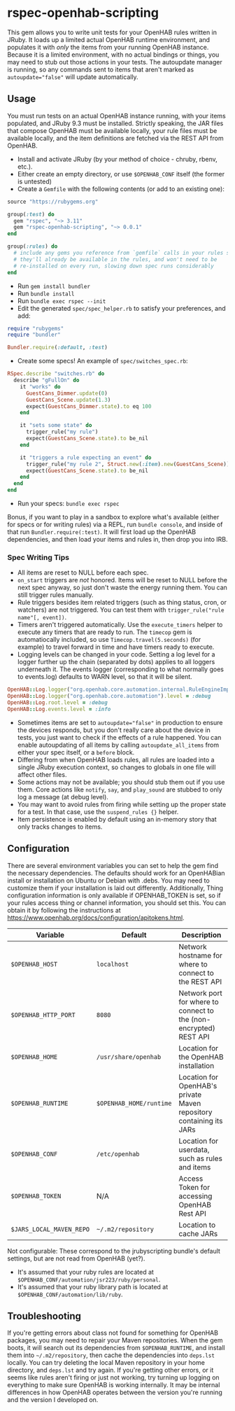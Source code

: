 # rspec-openhab-scripting

This gem allows you to write unit tests for your OpenHAB rules written in
JRuby. It loads up a limited actual OpenHAB runtime environment, and populates
it with _only_ the items from your running OpenHAB instance. Because it is
a limited environment, with no actual bindings or things, you may need to stub
out those actions in your tests. The autoupdate manager is running, so any
commands sent to items that aren't marked as `autoupdate="false"` will update
automatically.

## Usage

You must run tests on an actual OpenHAB instance running, with your items
populated, and JRuby 9.3 must be installed. Strictly speaking, the JAR files
that compose OpenHAB must be available locally, your rule files must be
available locally, and the item definitions are fetched via the REST API from
OpenHAB.

 * Install and activate JRuby (by your method of choice - chruby, rbenv, etc.).
 * Either create an empty directory, or use `$OPENHAB_CONF` itself (the former
   is untested)
 * Create a `Gemfile` with the following contents (or add to an existing one):
```ruby
source "https://rubygems.org"

group(:test) do
  gem "rspec", "~> 3.11"
  gem "rspec-openhab-scripting", "~> 0.0.1"
end

group(:rules) do
  # include any gems you reference from `gemfile` calls in your rules so that
  # they'll already be available in the rules, and won't need to be
  # re-installed on every run, slowing down spec runs considerably
end
```
 * Run `gem install bundler`
 * Run `bundle install`
 * Run `bundle exec rspec --init`
 * Edit the generated `spec/spec_helper.rb` to satisfy your preferences, and
 add:
```ruby
require "rubygems"
require "bundler"

Bundler.require(:default, :test)
```
 * Create some specs! An example of `spec/switches_spec.rb`:
```ruby
RSpec.describe "switches.rb" do
  describe "gFullOn" do
    it "works" do
      GuestCans_Dimmer.update(0)
      GuestCans_Scene.update(1.3)
      expect(GuestCans_Dimmer.state).to eq 100
    end

    it "sets some state" do
      trigger_rule("my rule")
      expect(GuestCans_Scene.state).to be_nil
    end

    it "triggers a rule expecting an event" do
      trigger_rule("my rule 2", Struct.new(:item).new(GuestCans_Scene))
      expect(GuestCans_Scene.state).to be_nil
    end
  end
end
```
 * Run your specs: `bundle exec rspec`

Bonus, if you want to play in a sandbox to explore what's available (either for
specs or for writing rules) via a REPL, run `bundle console`, and inside of that
run `Bundler.require(:test)`. It will first load up the OpenHAB dependencies,
and then load your items and rules in, then drop you into IRB.

### Spec Writing Tips

 * All items are reset to NULL before each spec.
 * `on_start` triggers are _not_ honored. Items will be reset to NULL before
   the next spec anyway, so just don't waste the energy running them. You
   can still trigger rules manually.
 * Rule triggers besides item related triggers (such as
   thing status, cron, or watchers) are not triggered. You can test them with
   `trigger_rule("rule name"[, event])`.
 * Timers aren't triggered automatically. Use the `execute_timers` helper to
   execute any timers that are ready to run. The `timecop` gem is
   automatiocally included, so use `Timecop.travel(5.seconds)` (for example)
   to travel forward in time and have timers ready to execute.
 * Logging levels can be changed in your code. Setting a log level for a logger
   further up the chain (separated by dots) applies to all loggers underneath
   it. The events logger (corresponding to what normally goes to events.log)
   defaults to WARN level, so that it will be silent.
```ruby
OpenHAB::Log.logger("org.openhab.core.automation.internal.RuleEngineImpl").level = :debug
OpenHAB::Log.logger("org.openhab.core.automation").level = :debug
OpenHAB::Log.root.level = :debug
OpenHAB::Log.events.level = :info
```
 * Sometimes items are set to `autoupdate="false"` in production to ensure the
   devices responds, but you don't really care about the device in tests, you
   just want to check if the effects of a rule happened. You can enable
   autoupdating of all items by calling `autoupdate_all_items` from either
   your spec itself, or a `before` block.
 * Differing from when OpenHAB loads rules, all rules are loaded into a single
   JRuby execution context, so changes to globals in one file will affect other
   files.
 * Some actions may not be available; you should stub them out if you use them.
   Core actions like `notify`, `say`, and `play_sound` are stubbed to only log
   a message (at debug level).
 * You may want to avoid rules from firing while setting up the proper state for
   a test. In that case, use the `suspend_rules {}` helper.
 * Item persistence is enabled by default using an in-memory story that only
   tracks changes to items.

## Configuration

There are several environment variables you can set to help the gem find the
necessary dependencies. The defaults should work for an OpenHABian install
or installation on Ubuntu or Debian with .debs. You may need to customize them
if your installation is laid out differently. Additionally, Thing configuration
information is only available if OPENHAB_TOKEN is set, so if your rules access
thing or channel information, you should set this. You can obtain it by
following the instructions at
https://www.openhab.org/docs/configuration/apitokens.html.

| Variable                 | Default                 | Description                                                         |
| ------------------------ | ----------------------- | ------------------------------------------------------------------- |
| `$OPENHAB_HOST`          | `localhost`             | Network hostname for where to connect to the REST API               |
| `$OPENHAB_HTTP_PORT`     | `8080`                  | Network port for where to connect to the (non-encrypted) REST API   |
| `$OPENHAB_HOME`          | `/usr/share/openhab`    | Location for the OpenHAB installation                               |
| `$OPENHAB_RUNTIME`       | `$OPENHAB_HOME/runtime` | Location for OpenHAB's private Maven repository containing its JARs |
| `$OPENHAB_CONF`          | `/etc/openhab`          | Location for userdata, such as rules and items                      |
| `$OPENHAB_TOKEN`         | N/A                     | Access Token for accessing OpenHAB Rest API                         |
| `$JARS_LOCAL_MAVEN_REPO` | `~/.m2/repository`      | Location to cache JARs                                              |

Not configurable:
 These correspond to the jrubyscripting bundle's default settings, but are not read from OpenHAB (yet?).
 * It's assumed that your ruby rules are located at `$OPENHAB_CONF/automation/jsr223/ruby/personal`.
 * It's assumed that your ruby library path is located at `$OPENHAB_CONF/automation/lib/ruby`.

## Troubleshooting

If you're getting errors about class not found for something for OpenHAB
packages, you may need to repair your Maven repositories. When the gem boots,
it will search out its dependencies from `$OPENHAB_RUNTIME`, and install them
into `~/.m2/repository`, then cache the dependencies into `deps.lst` locally.
You can try deleting the local Maven repository in your home directory, and
`deps.lst` and try again. If you're getting other errors, or it seems like
rules aren't firing or just not working, try turning up logging on everything
to make sure OpenHAB is working internally. It may be internal differences in
how OpenHAB operates between the version you're running and the version I
developed on.
